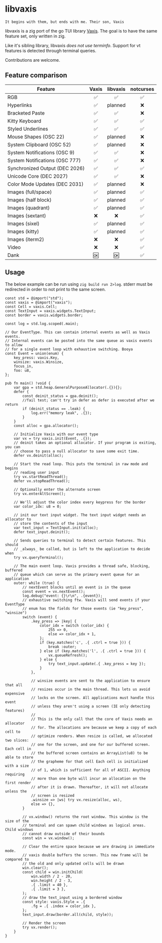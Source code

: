 # libvaxis

```
It begins with them, but ends with me. Their son, Vaxis
```

libvaxis is a zig port of the go TUI library
[Vaxis](https://git.sr.ht/~rockorager/vaxis). The goal is to have the same
feature set, only written in zig.

Like it's sibling library, libvaxis _does not use terminfo_. Support for vt
features is detected through terminal queries.

Contributions are welcome.

## Feature comparison

| Feature                        | Vaxis | libvaxis | notcurses |
| ------------------------------ | :---: | :------: | :-------: |
| RGB                            |  ✅   |    ✅    |    ✅     |
| Hyperlinks                     |  ✅   | planned  |    ❌     |
| Bracketed Paste                |  ✅   |    ✅    |    ❌     |
| Kitty Keyboard                 |  ✅   |    ✅    |    ✅     |
| Styled Underlines              |  ✅   |    ✅    |    ✅     |
| Mouse Shapes (OSC 22)          |  ✅   | planned  |    ❌     |
| System Clipboard (OSC 52)      |  ✅   | planned  |    ❌     |
| System Notifications (OSC 9)   |  ✅   |    ✅    |    ❌     |
| System Notifications (OSC 777) |  ✅   |    ✅    |    ❌     |
| Synchronized Output (DEC 2026) |  ✅   |    ✅    |    ✅     |
| Unicode Core (DEC 2027)        |  ✅   |    ✅    |    ❌     |
| Color Mode Updates (DEC 2031)  |  ✅   | planned  |    ❌     |
| Images (full/space)            |  ✅   | planned  |    ✅     |
| Images (half block)            |  ✅   | planned  |    ✅     |
| Images (quadrant)              |  ✅   | planned  |    ✅     |
| Images (sextant)               |  ❌   |    ❌    |    ✅     |
| Images (sixel)                 |  ✅   | planned  |    ✅     |
| Images (kitty)                 |  ✅   | planned  |    ✅     |
| Images (iterm2)                |  ❌   |    ❌    |    ✅     |
| Video                          |  ❌   |    ❌    |    ✅     |
| Dank                           |  🆗   |    🆗    |    ✅     |

## Usage

The below example can be run using `zig build run 2>log`. stderr must be
redirected in order to not print to the same screen.

```zig
const std = @import("std");
const vaxis = @import("vaxis");
const Cell = vaxis.Cell;
const TextInput = vaxis.widgets.TextInput;
const border = vaxis.widgets.border;

const log = std.log.scoped(.main);

// Our EventType. This can contain internal events as well as Vaxis events.
// Internal events can be posted into the same queue as vaxis events to allow
// for a single event loop with exhaustive switching. Booya
const Event = union(enum) {
    key_press: vaxis.Key,
    winsize: vaxis.Winsize,
    focus_in,
    foo: u8,
};

pub fn main() !void {
    var gpa = std.heap.GeneralPurposeAllocator(.{}){};
    defer {
        const deinit_status = gpa.deinit();
        //fail test; can't try in defer as defer is executed after we return
        if (deinit_status == .leak) {
            log.err("memory leak", .{});
        }
    }
    const alloc = gpa.allocator();

    // Initialize Vaxis with our event type
    var vx = try vaxis.init(Event, .{});
    // deinit takes an optional allocator. If your program is exiting, you can
    // choose to pass a null allocator to save some exit time.
    defer vx.deinit(alloc);

    // Start the read loop. This puts the terminal in raw mode and begins
    // reading user input
    try vx.startReadThread();
    defer vx.stopReadThread();

    // Optionally enter the alternate screen
    try vx.enterAltScreen();

    // We'll adjust the color index every keypress for the border
    var color_idx: u8 = 0;

    // init our text input widget. The text input widget needs an allocator to
    // store the contents of the input
    var text_input = TextInput.init(alloc);
    defer text_input.deinit();

    // Sends queries to terminal to detect certain features. This should
    // _always_ be called, but is left to the application to decide when
    try vx.queryTerminal();

    // The main event loop. Vaxis provides a thread safe, blocking, buffered
    // queue which can serve as the primary event queue for an application
    outer: while (true) {
        // nextEvent blocks until an event is in the queue
        const event = vx.nextEvent();
        log.debug("event: {}\r\n", .{event});
        // exhaustive switching ftw. Vaxis will send events if your EventType
        // enum has the fields for those events (ie "key_press", "winsize")
        switch (event) {
            .key_press => |key| {
                color_idx = switch (color_idx) {
                    255 => 0,
                    else => color_idx + 1,
                };
                if (key.matches('c', .{ .ctrl = true })) {
                    break :outer;
                } else if (key.matches('l', .{ .ctrl = true })) {
                    vx.queueRefresh();
                } else {
                    try text_input.update(.{ .key_press = key });
                }
            },

            // winsize events are sent to the application to ensure that all
            // resizes occur in the main thread. This lets us avoid expensive
            // locks on the screen. All applications must handle this event
            // unless they aren't using a screen (IE only detecting features)
            //
            // This is the only call that the core of Vaxis needs an allocator
            // for. The allocations are because we keep a copy of each cell to
            // optimize renders. When resize is called, we allocated two slices:
            // one for the screen, and one for our buffered screen. Each cell in
            // the buffered screen contains an ArrayList(u8) to be able to store
            // the grapheme for that cell Each cell is initialized with a size
            // of 1, which is sufficient for all of ASCII. Anything requiring
            // more than one byte will incur an allocation on the first render
            // after it is drawn. Thereafter, it will not allocate unless the
            // screen is resized
            .winsize => |ws| try vx.resize(alloc, ws),
            else => {},
        }

        // vx.window() returns the root window. This window is the size of the
        // terminal and can spawn child windows as logical areas. Child windows
        // cannot draw outside of their bounds
        const win = vx.window();

        // Clear the entire space because we are drawing in immediate mode.
        // vaxis double buffers the screen. This new frame will be compared to
        // the old and only updated cells will be drawn
        win.clear();
        const child = win.initChild(
            win.width / 2 - 20,
            win.height / 2 - 3,
            .{ .limit = 40 },
            .{ .limit = 3 },
        );
        // draw the text_input using a bordered window
        const style: vaxis.Style = .{
            .fg = .{ .index = color_idx },
        };
        text_input.draw(border.all(child, style));

        // Render the screen
        try vx.render();
    }
}
```
